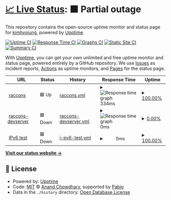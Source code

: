 # [📈 Live Status](https:///upptime): <!--live status--> **🟧 Partial outage**

This repository contains the open-source uptime monitor and status page for [kimhyojung](https://hj-devlog.vercel.app), powered by [Upptime](https://github.com/upptime/upptime).

[![Uptime CI](https://github.com/khj0426/upptime/workflows/Uptime%20CI/badge.svg)](https://github.com/khj0426/upptime/actions?query=workflow%3A%22Uptime+CI%22)
[![Response Time CI](https://github.com/khj0426/upptime/workflows/Response%20Time%20CI/badge.svg)](https://github.com/khj0426/upptime/actions?query=workflow%3A%22Response+Time+CI%22)
[![Graphs CI](https://github.com/khj0426/upptime/workflows/Graphs%20CI/badge.svg)](https://github.com/khj0426/upptime/actions?query=workflow%3A%22Graphs+CI%22)
[![Static Site CI](https://github.com/khj0426/upptime/workflows/Static%20Site%20CI/badge.svg)](https://github.com/khj0426/upptime/actions?query=workflow%3A%22Static+Site+CI%22)
[![Summary CI](https://github.com/khj0426/upptime/workflows/Summary%20CI/badge.svg)](https://github.com/khj0426/upptime/actions?query=workflow%3A%22Summary+CI%22)

With [Upptime](https://upptime.js.org), you can get your own unlimited and free uptime monitor and status page, powered entirely by a GitHub repository. We use [Issues](https://github.com/khj0426/upptime/issues) as incident reports, [Actions](https://github.com/khj0426/upptime/actions) as uptime monitors, and [Pages](https:///upptime) for the status page.

<!--start: status pages-->
<!-- This summary is generated by Upptime (https://github.com/upptime/upptime) -->
<!-- Do not edit this manually, your changes will be overwritten -->
<!-- prettier-ignore -->
| URL | Status | History | Response Time | Uptime |
| --- | ------ | ------- | ------------- | ------ |
| <img alt="" src="https://icons.duckduckgo.com/ip3/www.kimseonbae.com.ico" height="13"> [raccons](https://www.kimseonbae.com) | 🟩 Up | [raccons.yml](https://github.com/WE-ARE-RACCOONS/upptime/commits/HEAD/history/raccons.yml) | <details><summary><img alt="Response time graph" src="./graphs/raccons/response-time-week.png" height="20"> 334ms</summary><br><a href="https://upptime/history/raccons"><img alt="Response time 465" src="https://img.shields.io/endpoint?url=https%3A%2F%2Fraw.githubusercontent.com%2FWE-ARE-RACCOONS%2Fupptime%2FHEAD%2Fapi%2Fraccons%2Fresponse-time.json"></a><br><a href="https://upptime/history/raccons"><img alt="24-hour response time 356" src="https://img.shields.io/endpoint?url=https%3A%2F%2Fraw.githubusercontent.com%2FWE-ARE-RACCOONS%2Fupptime%2FHEAD%2Fapi%2Fraccons%2Fresponse-time-day.json"></a><br><a href="https://upptime/history/raccons"><img alt="7-day response time 334" src="https://img.shields.io/endpoint?url=https%3A%2F%2Fraw.githubusercontent.com%2FWE-ARE-RACCOONS%2Fupptime%2FHEAD%2Fapi%2Fraccons%2Fresponse-time-week.json"></a><br><a href="https://upptime/history/raccons"><img alt="30-day response time 463" src="https://img.shields.io/endpoint?url=https%3A%2F%2Fraw.githubusercontent.com%2FWE-ARE-RACCOONS%2Fupptime%2FHEAD%2Fapi%2Fraccons%2Fresponse-time-month.json"></a><br><a href="https://upptime/history/raccons"><img alt="1-year response time 465" src="https://img.shields.io/endpoint?url=https%3A%2F%2Fraw.githubusercontent.com%2FWE-ARE-RACCOONS%2Fupptime%2FHEAD%2Fapi%2Fraccons%2Fresponse-time-year.json"></a></details> | <details><summary><a href="https://upptime/history/raccons">100.00%</a></summary><a href="https://upptime/history/raccons"><img alt="All-time uptime 99.99%" src="https://img.shields.io/endpoint?url=https%3A%2F%2Fraw.githubusercontent.com%2FWE-ARE-RACCOONS%2Fupptime%2FHEAD%2Fapi%2Fraccons%2Fuptime.json"></a><br><a href="https://upptime/history/raccons"><img alt="24-hour uptime 100.00%" src="https://img.shields.io/endpoint?url=https%3A%2F%2Fraw.githubusercontent.com%2FWE-ARE-RACCOONS%2Fupptime%2FHEAD%2Fapi%2Fraccons%2Fuptime-day.json"></a><br><a href="https://upptime/history/raccons"><img alt="7-day uptime 100.00%" src="https://img.shields.io/endpoint?url=https%3A%2F%2Fraw.githubusercontent.com%2FWE-ARE-RACCOONS%2Fupptime%2FHEAD%2Fapi%2Fraccons%2Fuptime-week.json"></a><br><a href="https://upptime/history/raccons"><img alt="30-day uptime 100.00%" src="https://img.shields.io/endpoint?url=https%3A%2F%2Fraw.githubusercontent.com%2FWE-ARE-RACCOONS%2Fupptime%2FHEAD%2Fapi%2Fraccons%2Fuptime-month.json"></a><br><a href="https://upptime/history/raccons"><img alt="1-year uptime 99.99%" src="https://img.shields.io/endpoint?url=https%3A%2F%2Fraw.githubusercontent.com%2FWE-ARE-RACCOONS%2Fupptime%2FHEAD%2Fapi%2Fraccons%2Fuptime-year.json"></a></details>
| <img alt="" src="https://icons.duckduckgo.com/ip3/develop.dttx948lk1tf.amplifyapp.com.ico" height="13"> [raccons-devserver](https://develop.dttx948lk1tf.amplifyapp.com) | 🟥 Down | [raccons-devserver.yml](https://github.com/WE-ARE-RACCOONS/upptime/commits/HEAD/history/raccons-devserver.yml) | <details><summary><img alt="Response time graph" src="./graphs/raccons-devserver/response-time-week.png" height="20"> 0ms</summary><br><a href="https://upptime/history/raccons-devserver"><img alt="Response time 105" src="https://img.shields.io/endpoint?url=https%3A%2F%2Fraw.githubusercontent.com%2FWE-ARE-RACCOONS%2Fupptime%2FHEAD%2Fapi%2Fraccons-devserver%2Fresponse-time.json"></a><br><a href="https://upptime/history/raccons-devserver"><img alt="24-hour response time 0" src="https://img.shields.io/endpoint?url=https%3A%2F%2Fraw.githubusercontent.com%2FWE-ARE-RACCOONS%2Fupptime%2FHEAD%2Fapi%2Fraccons-devserver%2Fresponse-time-day.json"></a><br><a href="https://upptime/history/raccons-devserver"><img alt="7-day response time 0" src="https://img.shields.io/endpoint?url=https%3A%2F%2Fraw.githubusercontent.com%2FWE-ARE-RACCOONS%2Fupptime%2FHEAD%2Fapi%2Fraccons-devserver%2Fresponse-time-week.json"></a><br><a href="https://upptime/history/raccons-devserver"><img alt="30-day response time 0" src="https://img.shields.io/endpoint?url=https%3A%2F%2Fraw.githubusercontent.com%2FWE-ARE-RACCOONS%2Fupptime%2FHEAD%2Fapi%2Fraccons-devserver%2Fresponse-time-month.json"></a><br><a href="https://upptime/history/raccons-devserver"><img alt="1-year response time 105" src="https://img.shields.io/endpoint?url=https%3A%2F%2Fraw.githubusercontent.com%2FWE-ARE-RACCOONS%2Fupptime%2FHEAD%2Fapi%2Fraccons-devserver%2Fresponse-time-year.json"></a></details> | <details><summary><a href="https://upptime/history/raccons-devserver">0.00%</a></summary><a href="https://upptime/history/raccons-devserver"><img alt="All-time uptime 45.09%" src="https://img.shields.io/endpoint?url=https%3A%2F%2Fraw.githubusercontent.com%2FWE-ARE-RACCOONS%2Fupptime%2FHEAD%2Fapi%2Fraccons-devserver%2Fuptime.json"></a><br><a href="https://upptime/history/raccons-devserver"><img alt="24-hour uptime 0.00%" src="https://img.shields.io/endpoint?url=https%3A%2F%2Fraw.githubusercontent.com%2FWE-ARE-RACCOONS%2Fupptime%2FHEAD%2Fapi%2Fraccons-devserver%2Fuptime-day.json"></a><br><a href="https://upptime/history/raccons-devserver"><img alt="7-day uptime 0.00%" src="https://img.shields.io/endpoint?url=https%3A%2F%2Fraw.githubusercontent.com%2FWE-ARE-RACCOONS%2Fupptime%2FHEAD%2Fapi%2Fraccons-devserver%2Fuptime-week.json"></a><br><a href="https://upptime/history/raccons-devserver"><img alt="30-day uptime 0.00%" src="https://img.shields.io/endpoint?url=https%3A%2F%2Fraw.githubusercontent.com%2FWE-ARE-RACCOONS%2Fupptime%2FHEAD%2Fapi%2Fraccons-devserver%2Fuptime-month.json"></a><br><a href="https://upptime/history/raccons-devserver"><img alt="1-year uptime 45.09%" src="https://img.shields.io/endpoint?url=https%3A%2F%2Fraw.githubusercontent.com%2FWE-ARE-RACCOONS%2Fupptime%2FHEAD%2Fapi%2Fraccons-devserver%2Fuptime-year.json"></a></details>
| <img alt="" src="https://icons.duckduckgo.com/ip3/null.ico" height="13"> [IPv6 test](forwardemail.net) | 🟥 Down | [i-pv6-test.yml](https://github.com/WE-ARE-RACCOONS/upptime/commits/HEAD/history/i-pv6-test.yml) | <details><summary><img alt="Response time graph" src="./graphs/i-pv6-test/response-time-week.png" height="20"> 0ms</summary><br><a href="https://upptime/history/i-pv6-test"><img alt="Response time 0" src="https://img.shields.io/endpoint?url=https%3A%2F%2Fraw.githubusercontent.com%2FWE-ARE-RACCOONS%2Fupptime%2FHEAD%2Fapi%2Fi-pv6-test%2Fresponse-time.json"></a><br><a href="https://upptime/history/i-pv6-test"><img alt="24-hour response time 0" src="https://img.shields.io/endpoint?url=https%3A%2F%2Fraw.githubusercontent.com%2FWE-ARE-RACCOONS%2Fupptime%2FHEAD%2Fapi%2Fi-pv6-test%2Fresponse-time-day.json"></a><br><a href="https://upptime/history/i-pv6-test"><img alt="7-day response time 0" src="https://img.shields.io/endpoint?url=https%3A%2F%2Fraw.githubusercontent.com%2FWE-ARE-RACCOONS%2Fupptime%2FHEAD%2Fapi%2Fi-pv6-test%2Fresponse-time-week.json"></a><br><a href="https://upptime/history/i-pv6-test"><img alt="30-day response time 0" src="https://img.shields.io/endpoint?url=https%3A%2F%2Fraw.githubusercontent.com%2FWE-ARE-RACCOONS%2Fupptime%2FHEAD%2Fapi%2Fi-pv6-test%2Fresponse-time-month.json"></a><br><a href="https://upptime/history/i-pv6-test"><img alt="1-year response time 0" src="https://img.shields.io/endpoint?url=https%3A%2F%2Fraw.githubusercontent.com%2FWE-ARE-RACCOONS%2Fupptime%2FHEAD%2Fapi%2Fi-pv6-test%2Fresponse-time-year.json"></a></details> | <details><summary><a href="https://upptime/history/i-pv6-test">100.00%</a></summary><a href="https://upptime/history/i-pv6-test"><img alt="All-time uptime 100.00%" src="https://img.shields.io/endpoint?url=https%3A%2F%2Fraw.githubusercontent.com%2FWE-ARE-RACCOONS%2Fupptime%2FHEAD%2Fapi%2Fi-pv6-test%2Fuptime.json"></a><br><a href="https://upptime/history/i-pv6-test"><img alt="24-hour uptime 100.00%" src="https://img.shields.io/endpoint?url=https%3A%2F%2Fraw.githubusercontent.com%2FWE-ARE-RACCOONS%2Fupptime%2FHEAD%2Fapi%2Fi-pv6-test%2Fuptime-day.json"></a><br><a href="https://upptime/history/i-pv6-test"><img alt="7-day uptime 100.00%" src="https://img.shields.io/endpoint?url=https%3A%2F%2Fraw.githubusercontent.com%2FWE-ARE-RACCOONS%2Fupptime%2FHEAD%2Fapi%2Fi-pv6-test%2Fuptime-week.json"></a><br><a href="https://upptime/history/i-pv6-test"><img alt="30-day uptime 100.00%" src="https://img.shields.io/endpoint?url=https%3A%2F%2Fraw.githubusercontent.com%2FWE-ARE-RACCOONS%2Fupptime%2FHEAD%2Fapi%2Fi-pv6-test%2Fuptime-month.json"></a><br><a href="https://upptime/history/i-pv6-test"><img alt="1-year uptime 100.00%" src="https://img.shields.io/endpoint?url=https%3A%2F%2Fraw.githubusercontent.com%2FWE-ARE-RACCOONS%2Fupptime%2FHEAD%2Fapi%2Fi-pv6-test%2Fuptime-year.json"></a></details>

<!--end: status pages-->

[**Visit our status website →**](https:///upptime)

## 📄 License

- Powered by: [Upptime](https://github.com/upptime/upptime)
- Code: [MIT](./LICENSE) © [Anand Chowdhary](https://anandchowdhary.com), supported by [Pabio](https://pabio.com)
- Data in the `./history` directory: [Open Database License](https://opendatacommons.org/licenses/odbl/1-0/)
